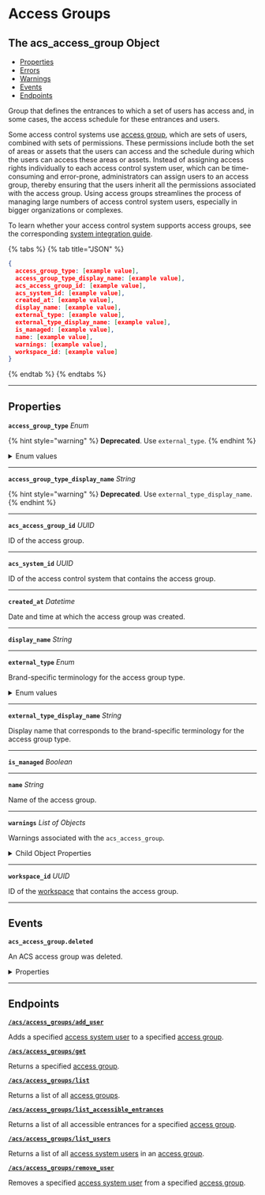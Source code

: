 # Access Groups

## The acs_access_group Object

- [Properties](./#properties)
- [Errors](./#errors)
- [Warnings](./#warnings)
- [Events](./#events)
- [Endpoints](./#endpoints)


Group that defines the entrances to which a set of users has access and, in some cases, the access schedule for these entrances and users.

Some access control systems use [access group](https://docs.seam.co/latest/capability-guides/access-systems/assigning-users-to-access-groups), which are sets of users, combined with sets of permissions. These permissions include both the set of areas or assets that the users can access and the schedule during which the users can access these areas or assets. Instead of assigning access rights individually to each access control system user, which can be time-consuming and error-prone, administrators can assign users to an access group, thereby ensuring that the users inherit all the permissions associated with the access group. Using access groups streamlines the process of managing large numbers of access control system users, especially in bigger organizations or complexes.

To learn whether your access control system supports access groups, see the corresponding [system integration guide](../../../device-and-system-integration-guides/overview.md#access-control-systems).

{% tabs %}
{% tab title="JSON" %}
```json
{
  access_group_type: [example value],
  access_group_type_display_name: [example value],
  acs_access_group_id: [example value],
  acs_system_id: [example value],
  created_at: [example value],
  display_name: [example value],
  external_type: [example value],
  external_type_display_name: [example value],
  is_managed: [example value],
  name: [example value],
  warnings: [example value],
  workspace_id: [example value]
}
```
{% endtab %}
{% endtabs %}

---
## Properties

**`access_group_type`** *Enum*


{% hint style="warning" %}
**Deprecated**. Use `external_type`.
{% endhint %}

<details>
<summary>Enum values</summary>

- <code>pti_unit</code>
- <code>pti_access_level</code>
- <code>salto_ks_access_group</code>
- <code>brivo_group</code>
- <code>salto_space_group</code>
- <code>dormakaba_community_access_group</code>
</details>


---

**`access_group_type_display_name`** *String*


{% hint style="warning" %}
**Deprecated**. Use `external_type_display_name`.
{% endhint %}



---

**`acs_access_group_id`** *UUID*

ID of the access group.




---

**`acs_system_id`** *UUID*

ID of the access control system that contains the access group.




---

**`created_at`** *Datetime*

Date and time at which the access group was created.




---

**`display_name`** *String*





---

**`external_type`** *Enum*

Brand-specific terminology for the access group type.


<details>
<summary>Enum values</summary>

- <code>pti_unit</code>
- <code>pti_access_level</code>
- <code>salto_ks_access_group</code>
- <code>brivo_group</code>
- <code>salto_space_group</code>
- <code>dormakaba_community_access_group</code>
</details>


---

**`external_type_display_name`** *String*

Display name that corresponds to the brand-specific terminology for the access group type.




---

**`is_managed`** *Boolean*





---

**`name`** *String*

Name of the access group.




---

**`warnings`** *List* *of Objects*

Warnings associated with the `acs_access_group`.



<details>
  <summary>Child Object Properties</summary>
  <strong><code>created_at</code></strong> <i>Datetime</i>
  
    Date and time at which Seam created the warning.
  <strong><code>message</code></strong> <i>String</i>
  
    Detailed description of the warning. Provides insights into the issue and potentially how to rectify it.
  <strong><code>warning_code</code></strong> <i>Enum</i>
  
    Unique identifier of the type of warning. Enables quick recognition and categorization of the issue.
  <details>
      <summary>Enum values:</summary>
  
      - <code>unknown_issue_with_acs_access_group`</code>
  </details>
</details>

---

**`workspace_id`** *UUID*

ID of the [workspace](../../../core-concepts/workspaces/README.md) that contains the access group.




---


## Events

**`acs_access_group.deleted`**

An ACS access group was deleted.

<details>

<summary>Properties</summary>

<strong><code>acs_access_group_id</code></strong> <i>UUID</i>

<strong><code>acs_system_id</code></strong> <i>UUID</i>

  ID of the [ACS system](https://docs.seam.co/latest/capability-guides/access-systems).

<strong><code>connected_account_id</code></strong> <i>UUID</i>

  ID of the [connected account](../../../core-concepts/connected-accounts/README.md).

<strong><code>created_at</code></strong> <i>Datetime</i>

  Date and time at which the event was created.

<strong><code>event_id</code></strong> <i>UUID</i>

  ID of the event.

<strong><code>event_type</code></strong> <i>Enum</i>

  Value: `acs_access_group.deleted`

<strong><code>occurred_at</code></strong> <i>Datetime</i>

  Date and time at which the event occurred.

<strong><code>workspace_id</code></strong> <i>UUID</i>

  ID of the [workspace](../../../core-concepts/workspaces/README.md).
</details>

---

## Endpoints


[**`/acs/access_groups/add_user`**](./add_user.md)

Adds a specified [access system user](https://docs.seam.co/latest/capability-guides/access-systems/user-management) to a specified [access group](https://docs.seam.co/latest/capability-guides/access-systems/assigning-users-to-access-groups).


[**`/acs/access_groups/get`**](./get.md)

Returns a specified [access group](https://docs.seam.co/latest/capability-guides/access-systems/assigning-users-to-access-groups).


[**`/acs/access_groups/list`**](./list.md)

Returns a list of all [access groups](https://docs.seam.co/latest/capability-guides/access-systems/assigning-users-to-access-groups).


[**`/acs/access_groups/list_accessible_entrances`**](./list_accessible_entrances.md)

Returns a list of all accessible entrances for a specified [access group](https://docs.seam.co/latest/capability-guides/access-systems/assigning-users-to-access-groups).


[**`/acs/access_groups/list_users`**](./list_users.md)

Returns a list of all [access system users](https://docs.seam.co/latest/capability-guides/access-systems/user-management) in an [access group](https://docs.seam.co/latest/capability-guides/access-systems/assigning-users-to-access-groups).


[**`/acs/access_groups/remove_user`**](./remove_user.md)

Removes a specified [access system user](https://docs.seam.co/latest/capability-guides/access-systems/user-management) from a specified [access group](https://docs.seam.co/latest/capability-guides/access-systems/assigning-users-to-access-groups).


